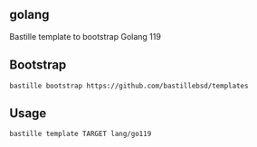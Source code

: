 ## golang
Bastille template to bootstrap Golang 119

## Bootstrap
```shell
bastille bootstrap https://github.com/bastillebsd/templates
```

## Usage
```shell
bastille template TARGET lang/go119
```

